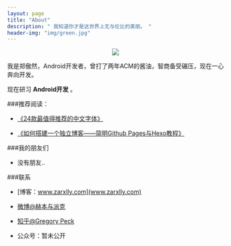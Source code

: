 ```yaml
---
layout: page
title: "About"
description: " 我知道你才是这世界上无与伦比的美丽。 "
header-img: "img/green.jpg"
---
```



<center>
    <p><img src="https://img2.doubanio.com/view/photo/raw/public/p643167927.jpg" align="center"></p>
</center>

我是郑傲然，Android开发者，曾打了两年ACM的酱油，智商备受碾压，现在一心奔向开发。

现在研习 **Android开发** 。



###推荐阅读：

- [《24款最值得推荐的中文字体》](http://cnfeat.com/blog/2015/05/22/a-24-chinese-fonts/)

- [《如何搭建一个独立博客——简明Github Pages与Hexo教程》](http://cnfeat.com/blog/2014/05/10/how-to-build-a-blog/)


###我的朋友们

-  没有朋友..


###联系

- [博客：www.zarxlly.com](www.zarxlly.com)

- [微博@赫本与派克](http://weibo.com/2247005515)

- [知乎@Gregory Peck](http://www.zhihu.com/people/gregory-peck)

- 公众号：暂未公开









